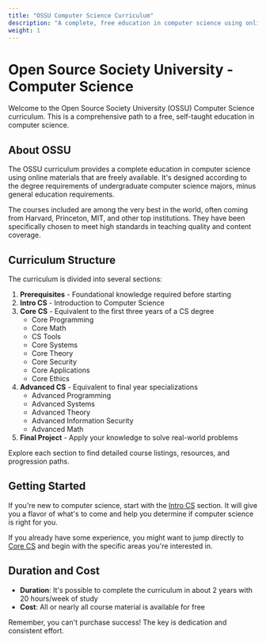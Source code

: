```yaml
---
title: "OSSU Computer Science Curriculum"
description: "A complete, free education in computer science using online materials"
weight: 1
---
```


# Open Source Society University - Computer Science

Welcome to the Open Source Society University (OSSU) Computer Science curriculum. This is a comprehensive path to a free, self-taught education in computer science.

## About OSSU

The OSSU curriculum provides a complete education in computer science using online materials that are freely available. It's designed according to the degree requirements of undergraduate computer science majors, minus general education requirements.

The courses included are among the very best in the world, often coming from Harvard, Princeton, MIT, and other top institutions. They have been specifically chosen to meet high standards in teaching quality and content coverage.

## Curriculum Structure

The curriculum is divided into several sections:

1. **Prerequisites** - Foundational knowledge required before starting
2. **Intro CS** - Introduction to Computer Science
3. **Core CS** - Equivalent to the first three years of a CS degree
   - Core Programming
   - Core Math
   - CS Tools
   - Core Systems
   - Core Theory
   - Core Security
   - Core Applications
   - Core Ethics
4. **Advanced CS** - Equivalent to final year specializations
   - Advanced Programming
   - Advanced Systems
   - Advanced Theory
   - Advanced Information Security
   - Advanced Math
5. **Final Project** - Apply your knowledge to solve real-world problems

Explore each section to find detailed course listings, resources, and progression paths.

## Getting Started

If you're new to computer science, start with the [Intro CS](/ossu/intro-cs/) section. It will give you a flavor of what's to come and help you determine if computer science is right for you.

If you already have some experience, you might want to jump directly to [Core CS](/ossu/core-cs/) and begin with the specific areas you're interested in.

## Duration and Cost

- **Duration**: It's possible to complete the curriculum in about 2 years with 20 hours/week of study
- **Cost**: All or nearly all course material is available for free

Remember, you can't purchase success! The key is dedication and consistent effort. 